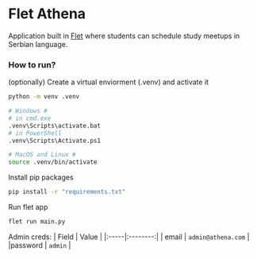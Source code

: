 # Flet Athena

Application built in [Flet](https://flet.dev) where students can schedule study meetups in Serbian language.

### How to run?

(optionally) Create a virtual enviorment (.venv) and activate it
```sh
python -m venv .venv

# Windows #
# in cmd.exe
.venv\Scripts\activate.bat
# in PowerShell
.venv\Scripts\Activate.ps1

# MacOS and Linux #
source .venv/bin/activate
```

Install pip packages
```sh
pip install -r "requirements.txt"
```

Run flet app 
```sh
flet run main.py
```

Admin creds: 
| Field |  Value  | 
|:-----|:--------:|
| email | `admin@athena.com` |
|password   |  `admin`  |
